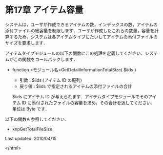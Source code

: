 # 第17章 アイテム容量

システムは，ユーザが作成できるアイテムの数，インデックスの数，アイテムの添付ファイルの総容量を制限します．ユーザが作成したこれらの数量，容量を計算するため，システムは各アイテムタイプにたいしてアイテムの添付ファイルのサイズを要求します．

アイテムタイプモジュールの以下の関数にこの処理を定義してください．システムがこの関数をコールバックします．

* function &lt;モジュール名&gt;GetDetailInformationTotalSize\( $iids \)

  * 引数 : $iids \(アイテム ID の配列\)
  * 戻り値 : $iids で指定されるアイテムの添付ファイルの合計

  $iids にアイテム ID が与えられます．アイテムタイプモジュールでそのアイテム ID に添付されたファイルの容量を求め，その合計を返してください．単位は Byte です．

以下の関数も参照してください．

* xnpGetTotalFileSize

Last updated: 2010/04/15

&lt;/html&gt;

